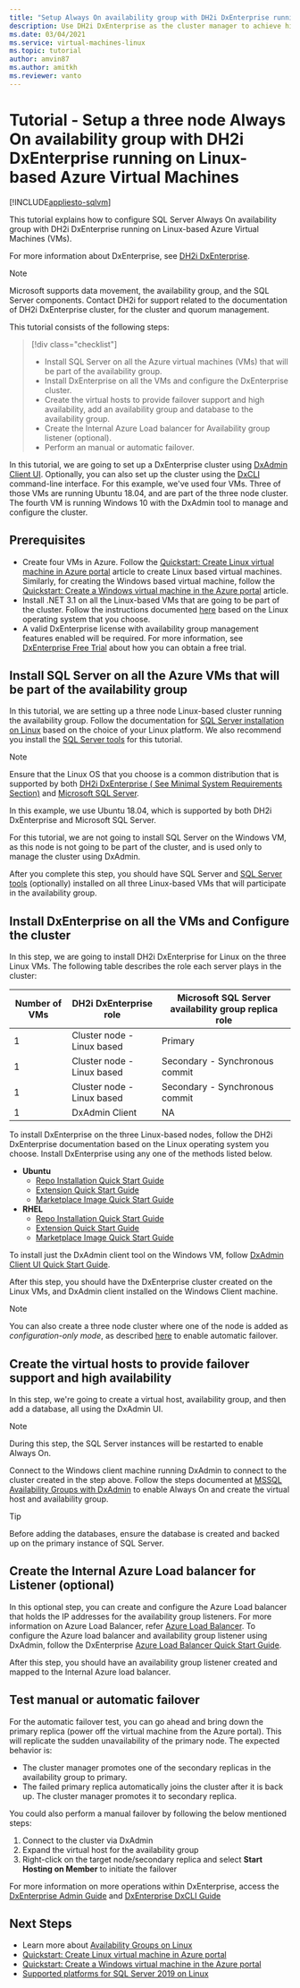 ```yaml
---
title: "Setup Always On availability group with DH2i DxEnterprise running on Linux-based Azure Virtual Machines"
description: Use DH2i DxEnterprise as the cluster manager to achieve high availability with an availability group on SQL Server on Linux Azure Virtual Machines
ms.date: 03/04/2021
ms.service: virtual-machines-linux
ms.topic: tutorial
author: amvin87
ms.author: amitkh
ms.reviewer: vanto
---
```


# Tutorial - Setup a three node Always On availability group with DH2i DxEnterprise running on Linux-based Azure Virtual Machines

[!INCLUDE[appliesto-sqlvm](../../includes/appliesto-sqlvm.md)]

This tutorial explains how to configure SQL Server Always On availability group with DH2i DxEnterprise running on Linux-based Azure Virtual Machines (VMs). 

For more information about DxEnterprise, see [DH2i DxEnterprise](https://dh2i.com/dxenterprise-availability-groups/).

> [!NOTE]
> Microsoft supports data movement, the availability group, and the SQL Server components. Contact DH2i for support related to the documentation of DH2i DxEnterprise cluster, for the cluster and quorum management.
 

This tutorial consists of the following steps:

> [!div class="checklist"]
> * Install SQL Server on all the Azure virtual machines (VMs) that will be part of the availability group.
> * Install DxEnterprise on all the VMs and configure the DxEnterprise cluster.
> * Create the virtual hosts to provide failover support and high availability, add an availability group and database to the availability group.
> * Create the Internal Azure Load balancer for Availability group listener (optional).
> * Perform an manual or automatic failover.

In this tutorial, we are going to set up a DxEnterprise cluster using [DxAdmin Client UI](https://dh2i.com/docs/20-0/dxenterprise/dh2i-dxenterprise-20-0-software-dxadmin-client-ui-quick-start-guide/). Optionally, you can also set up the cluster using the [DxCLI](https://dh2i.com/docs/20-0/dxenterprise/dh2i-dxenterprise-20-software-dxcli-guide/) command-line interface. For this example, we've used four VMs. Three of those VMs are running Ubuntu 18.04, and are part of the three node cluster. The fourth VM is running Windows 10 with the DxAdmin tool to manage and configure the cluster.

## Prerequisites

- Create four VMs in Azure. Follow the [Quickstart: Create Linux virtual machine in Azure portal](https://docs.microsoft.com/azure/virtual-machines/linux/quick-create-portal) article to create Linux based virtual machines. Similarly, for creating the Windows based virtual machine, follow the [Quickstart: Create a Windows virtual machine in the Azure portal](https://docs.microsoft.com/azure/virtual-machines/windows/quick-create-portal) article.
- Install .NET 3.1 on all the Linux-based VMs that are going to be part of the cluster. Follow the instructions documented [here](https://docs.microsoft.com/dotnet/core/install/linux) based on the Linux operating system that you choose.
- A valid DxEnterprise license with availability group management features enabled will be required. For more information, see [DxEnterprise Free Trial](https://dh2i.com/trial/) about how you can obtain a free trial.

## Install SQL Server on all the Azure VMs that will be part of the availability group

In this tutorial, we are setting up a three node Linux-based cluster running the availability group. Follow the documentation for [SQL Server installation on Linux](https://docs.microsoft.com/sql/linux/sql-server-linux-overview#install) based on the choice of your Linux platform. We also recommend you install the [SQL Server tools](https://docs.microsoft.com/sql/linux/sql-server-linux-setup-tools) for this tutorial.
 
> [!NOTE]
> Ensure that the Linux OS that you choose is a common distribution that is supported by both [DH2i DxEnterprise ( See Minimal System Requirements Section)](https://dh2i.com/wp-content/uploads/DxEnterprise-v20-Admin-Guide.pdf) and [Microsoft SQL Server](https://docs.microsoft.com/sql/linux/sql-server-linux-release-notes-2019#supported-platforms).
>
> In this example, we use Ubuntu 18.04, which is supported by both DH2i DxEnterprise and Microsoft SQL Server.

For this tutorial, we are not going to install SQL Server on the Windows VM, as this node is not going to be part of the cluster, and is used only to manage the cluster using DxAdmin.

After you complete this step, you should have SQL Server and [SQL Server tools](https://docs.microsoft.com/sql/linux/sql-server-linux-setup-tools) (optionally) installed on all three Linux-based VMs that will participate in the availability group.
 
## Install DxEnterprise on all the VMs and Configure the cluster

In this step, we are going to install DH2i DxEnterprise for Linux on the three Linux VMs. The following table describes the role each server plays in the cluster:

| Number of VMs | DH2i DxEnterprise   role | Microsoft SQL   Server availability group replica role |
|--|--|--|
| 1 | Cluster node -   Linux based | Primary |
| 1 | Cluster node -   Linux based | Secondary - Synchronous commit |
| 1 | Cluster node -   Linux based | Secondary - Synchronous commit |
| 1 | DxAdmin Client | NA |


To install DxEnterprise on the three Linux-based nodes, follow the DH2i DxEnterprise documentation based on the Linux operating system you choose. Install DxEnterprise using any one of the methods listed below.

- **Ubuntu**
    - [Repo Installation Quick Start Guide](https://dh2i.com/docs/20-0/dxenterprise/dh2i-dxenterprise-20-0-software-ubuntu-installation-quick-start-guide/)
    - [Extension Quick Start Guide](https://dh2i.com/docs/20-0/dxenterprise/dh2i-dxenterprise-20-0-software-azure-extension-quick-start-guide/)
    - [Marketplace Image Quick Start Guide](https://dh2i.com/docs/20-0/dxenterprise/dh2i-dxenterprise-20-0-software-azure-marketplace-image-for-linux-quick-start-guide/)
- **RHEL**
    - [Repo Installation Quick Start Guide](https://dh2i.com/docs/20-0/dxenterprise/dh2i-dxenterprise-20-0-software-rhel-centos-installation-quick-start-guide/)
    - [Extension Quick Start Guide](https://dh2i.com/docs/20-0/dxenterprise/dh2i-dxenterprise-20-0-software-azure-extension-quick-start-guide/)
    - [Marketplace Image Quick Start Guide](https://dh2i.com/docs/20-0/dxenterprise/dh2i-dxenterprise-20-0-software-azure-marketplace-image-for-linux-quick-start-guide/)

To install just the DxAdmin client tool on the Windows VM, follow [DxAdmin Client UI Quick Start Guide](https://dh2i.com/docs/20-0/dxenterprise/dh2i-dxenterprise-20-0-software-dxadmin-client-ui-quick-start-guide/).

After this step, you should have the DxEnterprise cluster created on the Linux VMs, and DxAdmin client installed on the Windows Client machine. 

> [!NOTE]
> You can also create a three node cluster where one of the node is added as *configuration-only mode*, as described [here](https://docs.microsoft.com/sql/database-engine/availability-groups/windows/availability-modes-always-on-availability-groups#SupportedAvModes) to enable automatic failover. 

## Create the virtual hosts to provide failover support and high availability

In this step, we're going to create a virtual host, availability group, and then add a database, all using the DxAdmin UI.   

> [!NOTE]
> During this step, the SQL Server instances will be restarted to enable Always On. 

Connect to the Windows client machine running DxAdmin to connect to the cluster created in the step above. Follow the steps documented at [MSSQL Availability Groups with DxAdmin](https://dh2i.com/docs/20-0/dxenterprise/dh2i-dxenterprise-20-0-software-mssql-availability-groups-with-dxadmin-quick-start-guide/) to enable Always On and create the virtual host and availability group. 

> [!TIP]
> Before adding the databases, ensure the database is created and backed up on the primary instance of SQL Server.  

## Create the Internal Azure Load balancer for Listener (optional)

In this optional step, you can create and configure the Azure Load balancer that holds the IP addresses for the availability group listeners. For more information on Azure Load Balancer, refer [Azure Load Balancer](https://docs.microsoft.com/azure/load-balancer/load-balancer-overview). To configure the Azure load balancer and availability group listener using DxAdmin, follow the DxEnterprise [Azure Load Balancer Quick Start Guide](https://dh2i.com/docs/20-0/dxenterprise/dh2i-dxenterprise-20-0-software-azure-load-balancer-quick-start-guide/).

After this step, you should have an availability group listener created and mapped to the Internal Azure load balancer.

## Test manual or automatic failover

For the automatic failover test, you can go ahead and bring down the primary replica (power off the virtual machine from the Azure portal). This will replicate the sudden unavailability of the primary node. The expected behavior is:
- The cluster manager promotes one of the secondary replicas in the availability group to primary.
- The failed primary replica automatically joins the cluster after it is back up. The cluster manager promotes it to secondary replica.

 
You could also perform a manual failover by following the below mentioned steps:

1. Connect to the cluster via DxAdmin   
1. Expand the virtual host for the availability group
1. Right-click on the target node/secondary replica and select **Start Hosting on Member** to initiate the failover 

For more information on more operations within DxEnterprise, access the [DxEnterprise Admin Guide](https://dh2i.com/wp-content/uploads/DxEnterprise-v20-Admin-Guide.pdf) and [DxEnterprise DxCLI Guide](https://dh2i.com/docs/20-0/dxenterprise/dh2i-dxenterprise-20-software-dxcli-guide/)

## Next Steps

- Learn more about [Availability Groups on Linux](https://docs.microsoft.com/sql/linux/sql-server-linux-availability-group-overview)
- [Quickstart: Create Linux virtual machine in Azure portal](https://docs.microsoft.com/azure/virtual-machines/linux/quick-create-portal)
- [Quickstart: Create a Windows virtual machine in the Azure portal](https://docs.microsoft.com/azure/virtual-machines/windows/quick-create-portal)
- [Supported platforms for SQL Server 2019 on Linux](https://docs.microsoft.com/sql/linux/sql-server-linux-release-notes-2019#supported-platforms)